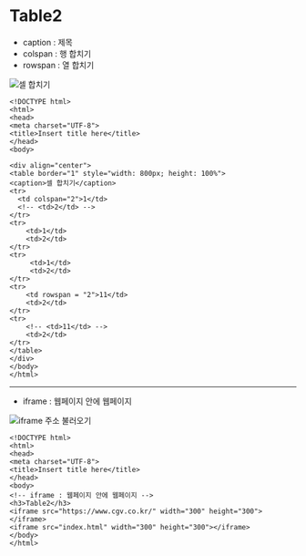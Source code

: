 Table2
======================
* caption : 제목
* colspan : 행 합치기
* rowspan : 열 합치기



![셀 합치기](https://user-images.githubusercontent.com/31100061/86728069-09fd9680-c067-11ea-9645-05c832d23d40.jpg)

    <!DOCTYPE html>
    <html>
    <head>
    <meta charset="UTF-8">
    <title>Insert title here</title>
    </head>
    <body>

    <div align="center">
    <table border="1" style="width: 800px; height: 100%">
    <caption>셀 합치기</caption>
    <tr>
	  <td colspan="2">1</td>
	  <!-- <td>2</td> -->
    </tr>
    <tr>
	    <td>1</td>
	    <td>2</td>
    </tr>
    <tr>
	     <td>1</td>
	     <td>2</td>
    </tr>
    <tr>
	    <td rowspan = "2">11</td>
	    <td>2</td>
    </tr>
    <tr>
	    <!-- <td>11</td> -->	
	    <td>2</td>
    </tr>
    </table>
    </div>
    </body>
    </html>


-----------------
* iframe : 웹페이지 안에 웹페이지


![iframe 주소 불러오기](https://user-images.githubusercontent.com/31100061/86728072-0bc75a00-c067-11ea-82a6-598dabba3a28.jpg)



    <!DOCTYPE html>
    <html>
    <head>
    <meta charset="UTF-8">
    <title>Insert title here</title>
    </head>
    <body>
    <!-- iframe : 웹페이지 안에 웹페이지 -->
    <h3>Table2</h3>
    <iframe src="https://www.cgv.co.kr/" width="300" height="300"></iframe>
    <iframe src="index.html" width="300" height="300"></iframe>
    </body>
    </html>
